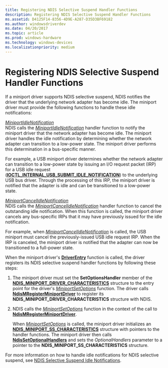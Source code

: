 ```yaml
---
title: Registering NDIS Selective Suspend Handler Functions
description: Registering NDIS Selective Suspend Handler Functions
ms.assetid: D4125F14-8356-4D9E-A287-D35D3BF69182
ms.author: windowsdriverdev
ms.date: 04/20/2017
ms.topic: article
ms.prod: windows-hardware
ms.technology: windows-devices
ms.localizationpriority: medium
---
```


# Registering NDIS Selective Suspend Handler Functions


If a miniport driver supports NDIS selective suspend, NDIS notifies the driver that the underlying network adapter has become idle. The miniport driver must provide the following functions to handle these idle notifications:

<a href="" id="miniportidlenotification"></a>[*MiniportIdleNotification*](https://msdn.microsoft.com/library/windows/hardware/hh464092)  
NDIS calls the [*MiniportIdleNotification*](https://msdn.microsoft.com/library/windows/hardware/hh464092) handler function to notify the miniport driver that the network adapter has become idle. The miniport driver handles the idle notification by determining whether the network adapter can transition to a low-power state. The miniport driver performs this determination in a bus-specific manner.

For example, a USB miniport driver determines whether the network adapter can transition to a low-power state by issuing an I/O request packet (IRP) for a USB idle request ([**IOCTL\_INTERNAL\_USB\_SUBMIT\_IDLE\_NOTIFICATION**](https://msdn.microsoft.com/library/windows/hardware/ff537270)) to the underlying USB bus driver. Through the processing of this IRP, the miniport driver is notified that the adapter is idle and can be transitioned to a low-power state.

<a href="" id="miniportcancelidlenotification"></a>[*MiniportCancelIdleNotification*](https://msdn.microsoft.com/library/windows/hardware/hh464088)  
NDIS calls the [*MiniportCancelIdleNotification*](https://msdn.microsoft.com/library/windows/hardware/hh464088) handler function to cancel the outstanding idle notification. When this function is called, the miniport driver cancels any bus-specific IRPs that it may have previously issued for the idle notification.

For example, when [*MiniportCancelIdleNotification*](https://msdn.microsoft.com/library/windows/hardware/hh464088) is called, the USB miniport must cancel the previously-issued USB idle request IRP. When the IRP is canceled, the miniport driver is notified that the adapter can now be transitioned to a full-power state.

When the miniport driver's [**DriverEntry**](https://msdn.microsoft.com/library/windows/hardware/ff548818) function is called, the driver registers its NDIS selective suspend handler functions by following these steps:

1.  The miniport driver must set the **SetOptionsHandler** member of the [**NDIS\_MINIPORT\_DRIVER\_CHARACTERISTICS**](https://msdn.microsoft.com/library/windows/hardware/ff565958) structure to the entry point for the driver's [*MiniportSetOptions*](https://msdn.microsoft.com/library/windows/hardware/ff559443) function. The driver calls [**NdisMRegisterMiniportDriver**](https://msdn.microsoft.com/library/windows/hardware/ff563654) to register its **NDIS\_MINIPORT\_DRIVER\_CHARACTERISTICS** structure with NDIS.

2.  NDIS calls the [*MiniportSetOptions*](https://msdn.microsoft.com/library/windows/hardware/ff559443) function in the context of the call to [**NdisMRegisterMiniportDriver**](https://msdn.microsoft.com/library/windows/hardware/ff563654).

    When [*MiniportSetOptions*](https://msdn.microsoft.com/library/windows/hardware/ff559443) is called, the miniport driver initializes an [**NDIS\_MINIPORT\_SS\_CHARACTERISTICS**](https://msdn.microsoft.com/library/windows/hardware/hh451559) structure with pointers to the handler functions. The miniport driver then calls [**NdisSetOptionalHandlers**](https://msdn.microsoft.com/library/windows/hardware/ff564550) and sets the *OptionalHandlers* parameter to a pointer to the **NDIS\_MINIPORT\_SS\_CHARACTERISTICS** structure.

For more information on how to handle idle notifications for NDIS selective suspend, see [NDIS Selective Suspend Idle Notifications](ndis-selective-suspend-idle-notifications.md).

 

 





